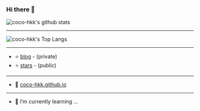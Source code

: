 ### Hi there 👋
![coco-hkk's github stats](https://github-readme-stats.vercel.app/api?username=coco-hkk&show_icons=true&theme=radical&count_private=true)

---
![coco-hkk's Top Langs](https://github-readme-stats.vercel.app/api/top-langs/?username=coco-hkk&layout=compact&theme=radical)

---
- :star: [blog](https://github.com/coco-hkk/blog-repo) - (private)
- :star: [stars](https://github.com/coco-hkk/awesome-stars) - (public)

---
- :underage: [coco-hkk.github.io](https://coco-hkk.github.io/)

---
- 🌱 I’m currently learning ...

<!--
**coco-hkk/coco-hkk** is a ✨ _special_ ✨ repository because its `README.md` (this file) appears on your GitHub profile.

Here are some ideas to get you started:

- 🔭 I’m currently working on ...
- 🌱 I’m currently learning ...
- 👯 I’m looking to collaborate on ...
- 🤔 I’m looking for help with ...
- 💬 Ask me about ...
- 📫 How to reach me: ...
- 😄 Pronouns: ...
- ⚡ Fun fact: ...
-->
